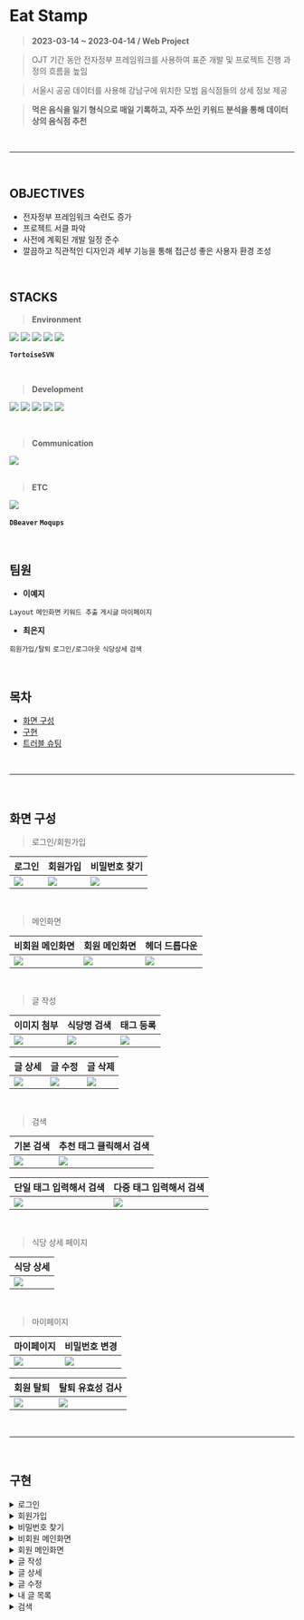 # Eat Stamp
> **2023-03-14 ~ 2023-04-14	/ Web Project**


> OJT 기간 동안 전자정부 프레임워크를 사용하여 표준 개발 및 프로젝트 진행 과정의 흐름을 높임


> 서울시 공공 데이터를 사용해 강남구에 위치한 모범 음식점들의 상세 정보 제공


> **먹은 음식을 일기 형식으로 매일 기록하고, 자주 쓰인 키워드 분석을 통해 데이터상의 음식점 추천**

<br/>

- - -

<br/>

## OBJECTIVES

- 전자정부 프레임워크 숙련도 증가
- 프로젝트 서클 파악
- 사전에 계획된 개발 일정 준수
- 깔끔하고 직관적인 디자인과 세부 기능을 통해 접근성 좋은 사용자 환경 조성

<br/>

## STACKS
>**Environment**


<img src="https://img.shields.io/badge/Eclipse-FE7A16.svg?style=for-the-badge&logo=Eclipse&logoColor=white"> <img src="https://img.shields.io/badge/egovFramework-6DB33F?style=for-the-badge&logo=spring&logoColor=white">  <img src="https://img.shields.io/badge/spring-6DB33F?style=for-the-badge&logo=spring&logoColor=white"> <img src="https://img.shields.io/badge/mysql-4479A1?style=for-the-badge&logo=mysql&logoColor=white">  <img src="https://img.shields.io/badge/apache tomcat-F8DC75?style=for-the-badge&logo=apachetomcat&logoColor=white">


**`TortoiseSVN`** 

<br/>

>**Development**


<img src="https://img.shields.io/badge/java-007396?style=for-the-badge&logo=java&logoColor=white">  <img src="https://img.shields.io/badge/javascript-F7DF1E?style=for-the-badge&logo=javascript&logoColor=black">  <img src="https://img.shields.io/badge/jquery-0769AD?style=for-the-badge&logo=jquery&logoColor=white"> <img src="https://img.shields.io/badge/html5-E34F26?style=for-the-badge&logo=html5&logoColor=white"> <img src="https://img.shields.io/badge/css-1572B6?style=for-the-badge&logo=css3&logoColor=white"> 


<br/>


>**Communication**


 <img src="https://img.shields.io/badge/Notion-%23000000.svg?style=for-the-badge&logo=notion&logoColor=white">
 
<br/>
<br/>


>**ETC**


<img src="https://img.shields.io/badge/fontawesome-339AF0?style=for-the-badge&logo=fontawesome&logoColor=white"> 


**`DBeaver` `Moqups`**

<br/>

## 팀원

- **이예지** 


`Layout` `메인화면` `키워드 추출` `게시글` `마이페이지`

- **최은지** 


`회원가입/탈퇴` `로그인/로그아웃` `식당상세` `검색`

<br/>

## 목차
- [화면 구성](#화면-구성)
- [구현](#구현)
- [트러블 슈팅](#트러블-슈팅)

<br/>

- - -

<br/>

## 화면 구성

> 로그인/회원가입

| 로그인 | 회원가입 | 비밀번호 찾기 |
| --- | --- | --- |
| ![](./docs/로그인.png)  | ![](./docs/회원가입.png)  | ![](./docs/pw찾기.png)  |

<br/>

> 메인화면

| 비회원 메인화면 | 회원 메인화면 | 헤더 드롭다운 |
| --- | --- | --- |
| ![](./docs/메인비회원.gif)  | ![](./docs/메인회원.gif)  | ![](./docs/헤더드롭다운.gif)  |

<br/>

> 글 작성

| 이미지 첨부 | 식당명 검색 | 태그 등록 |
| --- | --- | --- |
| ![](./docs/글쓰기1.gif)  | ![](./docs/글쓰기2.gif)  | ![](./docs/글쓰기3.gif)  |

| 글 상세 | 글 수정 | 글 삭제 |
| --- | --- | --- |
| ![](./docs/글상세.gif)  | ![](./docs/글수정.gif)  | ![](./docs/글삭제.gif)  |

<br/>

> 검색

| 기본 검색 | 추천 태그 클릭해서 검색 |
| --- | --- | 
| ![](./docs/검색기본.gif) | ![](./docs/검색태그클릭.gif) |

| 단일 태그 입력해서 검색 | 다중 태그 입력해서 검색 |
| --- | --- | 
| ![](./docs/검색태그입력.gif) | ![](./docs/검색다중태그입력.gif) |

<br/>

> 식당 상세 페이지

| 식당 상세 |
| --- |
| ![](./docs/식당찜하기.gif) |

<br/>

> 마이페이지

| 마이페이지 | 비밀번호 변경 |
| --- | --- | 
| ![](./docs/마이페이지.gif) | ![](./docs/마이페이지pw.gif) |

| 회원 탈퇴 | 탈퇴 유효성 검사 |
| --- | --- | 
| ![](./docs/탈퇴.gif) | ![](./docs/탈퇴유효성.gif) |


<br/>

- - -

<br/>

## 구현


<details><summary> 로그인 </summary>

<br/>

- 일반 로그인 및 카카오 API를 이용한 로그인 가능


-  카카오 아이콘 클릭 시 회원가입이 되어 있지 않으면 회원가입, 되어 있으면 카카오 로그인으로 이동
-  ‘로그인’ 버튼 클릭 시 유효성 검사 수행
   
   ``` 
   - 이메일/비밀번호 미입력 또는 불일치 시 ‘아이디, 비밀번호를 확인하세요.’ alert 출력
   - 일치 시 로그인 후 회원 메인화면으로 이동
   ```
- ‘회원가입’ 버튼 클릭 시 회원가입 페이지로 이동
- ‘비밀번호를 잊으셨나요?’ 텍스트 클릭 시 비밀번호 찾기 페이지로 이동
</details>


<details><summary> 회원가입 </summary>

<br/>

- 중복 확인 버튼 클릭 시 입력한 이메일의 중복 여부 확인

 
   ```
   중복 이메일로 회원가입 진행 시 FAIL
   ```

- 비밀번호 제약 조건: 8 자 이상, 숫자/대소문자/특수문자 포함

- 감긴 눈 아이콘 클릭 시 입력한 비밀번호 숨기기 해제
- 성별/프로필 아이콘 라디오 버튼 형식으로 선택
- ‘회원가입’ 버튼 클릭 시 빈 정보 유무에 따라
   ```
   - SUCCESS: ‘회원가입 완료’ alert 출력 후 비회원 메인화면으로 이동
   - FAIL: 경고 alert 출력
   ```
</details>


<details><summary> 비밀번호 찾기 </summary>

<br/>

- 이메일을 입력하고 ‘인증번호 전송’ 버튼 클릭 시 입력한 이메일의 존재 여부 확인 후

 
   ```
   - 존재하지 않는 이메일일 경우 ‘존재하지 않는 이메일입니다.’ 메시지 출력
   - 존재하는 이메일일 경우 인증번호 메일 전송
   ```

- 발송된 인증번호 입력 후 ‘다음’ 버튼 클릭 시 일치 여부 유효성 검사
   ```
   - SUCCESS: 비밀번호 재설정 화면으로 이동
   - FAIL: ‘인증번호가 일치하지 않습니다.’ 메시지 출력
   ```

- 새로운 비밀번호 설정
   ```
   - 제약조건: 8 자 이상, 숫자/대소문자/특수문자 포함
   - 제약조건에 맞지 않는 상태로 변경 시 ‘비밀번호를 다시 확인해 주세요.’ 메시지 출력
   ```

- 새로운 비밀번호 확인
   ```
   - 불일치 상태로 변경 시 ‘비밀번호가 일치하지 않습니다.’ 메시지 출력
   ```

- 감긴 눈 아이콘 클릭 시 입력한 비밀번호 숨기기 해제

- 비밀번호 변경 성공 시 로그인 페이지로 이동
</details>

<details><summary> 비회원 메인화면 </summary>

<br/>

- 비회원과 회원 메인 화면의 헤더 아이콘 상이

 
   ```
   - 비회원: 로그인, 회원가입으로 이동하는 아이콘
   ```

- 랜덤 추천 식당을 2 개 출력 (새로고침 시마다 변경)
   ```java
   Random random = new Random();
  int randomNumber = random.nextInt(340) + 1; // 1~341 범위의 랜덤 숫자 생성
  
  Map<String, Object> restMap = new HashMap<String, Object>();
  restMap.put("start", randomNumber);
  restMap.put("end", randomNumber+1);
  
  List<RestVO> rest1 = null;
  rest1 = restService.selectRestList(restMap);
   ```
</details>

<details><summary> 회원 메인화면 </summary>

<br/>

- 비회원과 회원 메인 화면의 헤더 아이콘 상이

 
   ```
   - 검색 페이지로 이동하는 아이콘
   - 마이페이지 및 로그아웃 페이지로 이동하는 아이콘 (Mouseover > Mini menu bar Dropdown)
   ```

- 헤더 드롭다운

   ```html
    <!--jsp/egovframework/common/header.jsp-->

    <div class="dropdown">
	   <i class="fa-regular fa-user header_user"></i>
	   <div class="dropdown-content">
			   <a href="${pageContext.request.contextPath}/mypage.do">마이페이지</a>
			   <a href="${pageContext.request.contextPath}/logout.do">로그아웃</a>
	   </div>
   </div>

   <style>
	/* 드롭다운 */
	.dropdown {
		positive: relative;
		display: inline-block;
	}
	
	.dropbtn {
		cursor: pointer;
	}
	
	.dropdown-content {
		font-family: 'Noto Sans KR', sans-serif;
		display: none;
		position: absolute;
		z-index: 1; /*다른 요소들보다 앞에 배치*/
		font-weight: 400;
		background-color: #f9f9f9;
		min-width: 100px;
	}
	
	.dropdown-content a {
		font-family: 'Noto Sans KR', sans-serif;
		display: block;
		text-decoration: none;
		color: rgb(37, 37, 37);
		font-size: 12px;
		padding: 12px 20px;
	}
	
	.dropdown-content a:hover {
		background-color: #ececec
	}
	
	.dropdown:hover .dropdown-content {
		display: block;
	}
	</style>
   ```

- 내가 쓴 글에서 형태소 분석(komoran library)을 통해 키워드 추출
   - 사용한 빈도수가 높은 순으로 8 개 출력
   ```java
    // com.EatStamp.service.impl.WordAnalysisServiceImpl

	@Override
	public Map<String, Integer> selectText(Map<String, Object> map) throws Exception {
		
		List<StampVO> stampList = keywordMapper.selectText(map); //내가 쓴 글의 content만 추출해서 분석할 문장에 삽입
		Map<String, Integer> rMap = new HashMap<String, Integer>()	; //분석된 결과
		List<Map<String, Integer>> rList = new ArrayList<Map<String, Integer>>(); //분석된 결과값 여러 개를 List로 통합
		
		if(stampList.size() > 0) { //분석할 문장이 있으면
			for(StampVO vo : stampList) {
				String content = vo.getS_content();
				rMap = doWordAnalysis(content); //분석 실행
				if (rMap.size()>0) { //분석할 문장에 명사가 있으면 (= 분석할 문장 사이즈가 0보다 크면) rList에 추가
					rList.add(rMap);
				}
				//System.out.println("rMap1: " + rMap);
			}

	        for (Map<String, Integer> map2 : rList) {
	            for (Map.Entry<String, Integer> entry : map2.entrySet()) {
	                String key = entry.getKey();
	                Integer value = entry.getValue();

	                //rMap에 Key가 이미 존재한다면 (map.containKey() 메소드 = 특정 key가 Map에 존재하는지 체크)
	                if (rMap.containsKey(key)) { 
	                    rMap.put(key, rMap.get(key) + value); //key에 value값 추가?
	                } else { //rMap에 존재하지 않는 key라면
	                    rMap.put(key, value); //key와 value값 같이 추가
	                }
	            }
	        }
	        System.out.println("키워드=빈도: " + rMap);
	        
	        // 내림차순 정렬
	        List<Map.Entry<String, Integer>> sortedList = new ArrayList<>(rMap.entrySet());
	        sortedList.sort(Map.Entry.<String, Integer>comparingByValue().reversed());

	        // 상위 8개 출력
	        int count = 0;
	        Map<String, Integer> result = new LinkedHashMap<>();
	        for (Map.Entry<String, Integer> entry : sortedList) {
	            result.put(entry.getKey(), entry.getValue());
	            count++;
	            if (count == 8) {
	                break;
	            }
	        }
	        System.out.println("빈도 높은 순으로 8 개 추출: " + result);
	        return result;
			}
		  return rMap;
	}

    // com.EatStamp.web.MemberController

	//================키워드 가져오기==============//
	HashMap<String, Object> paramMap = new HashMap<String, Object>();
	paramMap.put("mem_num", member.getMem_num());
	
	Map<String, Integer> rMap = (Map<String, Integer>) wordAnalysisService.selectText(paramMap);

	
	if(rMap == null) {
		rMap = new HashMap<String, Integer>();
	}
	
	List<Map.Entry<String, Integer>> list = rMap.entrySet()
			.stream()
			.collect(Collectors.toList());
	
	model.addAttribute("rMap", rMap);
   ```
   - 색상은 랜덤 색상 추출 방식으로 출력
   ```html
    <!--jsp/main.jsp-->

	<span class="main-title">가장 많이 등록된 키워드</span>
		<table>
			<tr>
		        <c:choose>
		            <c:when test="${!empty rMap}">
		                <c:forEach var="rMap" items="${rMap}">
		                    <td>${rMap.key}</td>
		                </c:forEach>
		            </c:when>
		            <c:otherwise>
		            	<div class="no-list">
		            		<span class="no-list">더 많은 기록을 남겨 보세요!</span>
		            	</div>
		            </c:otherwise>
		        </c:choose>
			</tr>
		</table>

		<script type="text/javascript">
		function randomDullColor() {
			  const colors = [
			    "#BFC8D7","#E2D2D2","#A2B59F","#D2D5B8","#BDC2BB",
			    "#C9BA9B","#D18063","#C9CBE0","#909FA6","#D5CB8E",
			    "#ECD4D4","#CCDBE2","#DEB3CF","#EECFBB","#F6B99D",
			    "#D5E1DF","#EACACB","#E2B3A3","#A3B6C5","#B1D3C5",
			    "#CFDD8E","#E4BEB3","#F5DDAD","#F1BCAE","#C9DECF",
			  ];
			  const randomIndex = Math.floor(Math.random() * colors.length);
			  const mixColor = colors[randomIndex];
			  
			  // 선택된 색상을 배열에서 제거 (색상이 중복되지 않도록)
			  colors.splice(randomIndex, 1);
			  
			  console.log(mixColor);
			  return mixColor;
			}
		
		for(td of document.getElementsByTagName('td')){
			  td.style.backgroundColor = randomDullColor();
			}
		</script>
   ```

- 추출한 키워드에 적합한 추천 식당 데이터를 2 개 출력
   ```java
    // com.EatStamp.web.MemberController

	//================키워드 기반 추천 식당 가져오기==============//
	Map<String, Object> comMap = new HashMap<String, Object>();
	Object[] keyArray = rMap.keySet().toArray();
	
	for (int i = 0; i < 8; i++) {
		if(i < keyArray.length) {
			comMap.put("k" + (i + 1), keyArray[i]);
		}else {
			comMap.put("k" + (i + 1), "null"); 
			//분석할 text가 없어서 rMap에 key가 안 들어가 있을 때 default value 넣어 줌
		}
	}
	
	comMap.put("start", 1);
	comMap.put("end", 2);
	
	int recCount = restService.selectRecRowCount(comMap);
	
	List<RestVO> recRest = null;
	recRest = restService.selectRecList(comMap);
	
	model.addAttribute("recRest", recRest);
	model.addAttribute("recCount", recCount);
   ```

- 내 기록/찜한 식당을 2 개 출력
   ```
   더보기 클릭 시 마이페이지 내의 내 기록/찜한 식당 목록 화면으로 이동
   ```

</details>

<details><summary> 글 작성 </summary>

<br/>

- 이미지 첨부
   ```
   - 업로드 가능 확장자: png, jps, jpeg, bmp
   - 파일명을 랜덤 생성해서 저장 
   ```
   ```java
    // com.EatStamp.web.StampController

	//날짜별로 폴더를 생성해서 파일을 관리
	SimpleDateFormat sdf = new SimpleDateFormat("yyyyMMdd");
	Date date = new Date();
	String fileLoca = sdf.format(date);
	
	//저장할 폴더 경로
	String uploadPath = "D:/java/workspace/EatStamp3/src/main/webapp/images/imageUpload/upload" + fileLoca;
	
	File folder = new File(uploadPath);
	if(!folder.exists()) {
		folder.mkdir(); //폴더가 존재하지 않는다면 생성
	}
	
	String fileRealName = file.getOriginalFilename();
	
	//파일명을 고유한 랜덤 문자로 생성
	UUID uuid = UUID.randomUUID();
	String uuids = uuid.toString().replaceAll("-", "");
	
	//확장자 추출
	String fileExtension = fileRealName.substring(fileRealName.indexOf("."), fileRealName.length());
	
	System.out.println("저장할 폴더 경로: " + uploadPath);
	System.out.println("실제 파일명: " + fileRealName);
	System.out.println("폴더명: " + fileLoca);
	System.out.println("확장자: " + fileExtension);
	System.out.println("고유랜덤문자: " + uuids);
	
	String fileName = uuids + fileExtension;
	System.out.println("변경해서 저장할 파일명: " + fileName);
	
	//업로드한 파일을 서버의 지정한 경로 내에 실제로 저장
	File saveFile = new File(uploadPath + "\\" + fileName);
	file.transferTo(saveFile);
   ```

- 이미지 첨부 시 실시간 미리보기 출력
   ```java
    // com.EatStamp.web.StampController

	//게시글의 이미지 파일 전송 요청
	//ResponseEntity: 응답으로 변환될 정보를 모두 담은 요소들을 객체로 만들어서 반환해 줌
	@GetMapping("/display")
	public ResponseEntity<byte[]> getFile(String fileLoca, String fileName) throws IOException{
		
		File file = new File("/EatStamp3/src/main/webapp/images/imageUpload" + fileLoca + "\\" + fileName);
		System.out.println(file);
		
		ResponseEntity<byte[]> result = null;
		
		HttpHeaders headers = new HttpHeaders();
		
		//probeContentType: 파라미터로 전달받은 파일의 타입을 문자열로 변환해 주는 메서드
		//사용자에게 보여 주고자 하는 데이터가 어떤 파일인지를 검사해서 응답 상태 코드를 다르게 리턴할 수도 있음
		headers.add("Content-Type", Files.probeContentType(file.toPath()));
		
		result = new ResponseEntity<>(FileCopyUtils.copyToByteArray(file), headers, HttpStatus.OK);
		
		return result;
	}
   ```
   ```html
    <!--jsp/stamp/write.jsp-->

	<!-- 이미지 미리보기 -->
	<div class="fileDiv">
		<img class="fileImg" src="${pageContext.request.contextPath}/images/egovframework/common/no_image.png">
	</div>

   <script type="text/javascript">
	function readURL(input){
		if(input.files && input.files[0]){
			
			var reader = new FileReader(); //비동기 처리를 위한 파일을 읽는 자바스크립트 객체
			reader.readAsDataURL(input.files[0]); //readAsDataURL 메서드는 컨텐츠를 특정 Blob이나 File에서 읽어 오는 역할
			$(".fileDiv").css("display","block"); //파일업로드 시 화면에 숨겨져 있는 클래스 fileDiv를 보이게 한다
			
			reader.onload = function(event){ //읽기 동작이 성공적으로 완료되었을 때 실행되는 익명함수
				$('.fileImg').attr("src", event.target.result);
				console.log(event.target); //event.target은 이벤트로 선택된 요소를 의미
			}
		}
	}
	$("#file").change(function(){
		readURL(this); //this는 #file 자신 태그를 의미
	});
   </sctipt>
   ```
- 제목 및 내용 입력 시 (입력한 글자 수/제한 글자 수) 실시간 출력
   ```javascript
	//========글자수 카운트========//
	//제목 textarea에 내용 입력시 글자수 체크
	$(document).on('keyup','#s_title',function(){
		//입력한 글자수 구하기
		let inputLength = $(this).val().length;
		
		if(inputLength<=60){ //60자 이하인 경우
		    //남은 글자수 구하기
		    let remain = inputLength;
		    let text = remain + '/60';
		    //글자수 카운트 업데이트
		    $('#re_first .letter-count').text(text);
		  }else{ //60자를 넘어선 경우
		    $(this).val($(this).val().substring(0,60));
		  }
	});
	//내용 textarea에 내용 입력시 글자수 체크
	$(document).on('keyup','#s_content',function(){
		//입력한 글자수 구하기
		let inputLength = $(this).val().length;
		
		if(inputLength<=140){ //140자 이하인 경우
		    //남은 글자수 구하기
		    let remain = inputLength;
		    let text = remain + '/140';
		    //글자수 카운트 업데이트
		    $('#re_first .letter-count2').text(text);
		  }else{ //140자를 넘어선 경우
		    $(this).val($(this).val().substring(0,140));
		  }
	});
   ```
- ‘검색’ 버튼 클릭 시 자식창에서 검색 자동완성 기능으로 상호명 검색, 부모창으로 값 전송
   ```java
    // com.EatStamp.web.StampController

	//상호명 검색 폼
	@GetMapping("/stamp/rest.do")
	public String restForm() {
		return "stamp/rest";
	}
	
	//상호명 검색 폼에서 전송된 데이터 처리
	@PostMapping(value = "/stamp/rest_ok.do", produces = "text/plain; charset=UTF-8")
	@ResponseBody
	public String rest_ok(String r_name) {
		Map<String, Object> map = new HashMap<String, Object>();
		map.put("name", r_name);
		
		//int count = restService.selectR_nameRowCount(map);

		List<RestVO> list = restService.selectR_nameList(map);
		
		StringBuilder sb = new StringBuilder();
		if (list != null && list.size() > 0) {
			sb.append("<table>");
			sb.append("<tbody>");
			for (RestVO rest : list) {
				sb.append("<tr><td>")
				  .append("<a href=\"javascript:setParentText('").append(rest.getR_name()).append("');\">")
				  .append(rest.getR_name())
				  .append("</a></td></tr>")
				  .append("<tr><td>").append(rest.getR_add()).append("/ ").append(rest.getR_category()).append("</td></tr>");
			}
			sb.append("</tbody></table>");
		} else {
			sb.append("<p>검색 결과를 찾을 수 없습니다.</p>");
		}

		return sb.toString();
	}
   ```

   ```html
    <!--jsp/stamp/write.jsp-->

	<!-- 가게 검색 -->
	<div class="section2">
		<span class="rest-name">식당명</span>
		<textarea class="form-control" 
			rows="1" name="rest" id="pInput" placeholder="검색 버튼을 눌러 검색하세요" readonly></textarea>
		<label class="input-file-btn" for="searchBtn">검색</label>
		<input id="searchBtn" type="button" value="검색" onclick="rest();" style="display: none;"/>
	</div>
	
	
	<script>
		function rest(){
			url = "rest.do";
			window.open(url,"rest",'width=500,height=400, scrollbars=no, resizable=no');
		}
	</script>
   ```

   ```html
    <!--jsp/stamp/rest.jsp-->

   <script type="text/javascript">
	$(document).ready(function() {
		$("#search-form").submit(function(event) {
			event.preventDefault();
			$.ajax({
				type : "POST",
				url : "rest_ok.do",
				data : $("#search-form").serialize(),
				success : function(result) {
					$("#result-container").html(result);
				}
			});
		});
	});
	
	function setParentText(r_name) {
		  opener.document.getElementById("pInput").value = r_name;
		  window.close();
		}
   </script>
   ```

- 식당 검색이 완료되면 평가를 단일 선택 체크박스로 선택
   ```html

	<!-- 체크박스 -->
	<div class="section3-1">				
		<input type="checkbox" name="s_rate" id="s_rate2" value=2 onclick='checkOnlyOne(this)' style="display: none;"/>
		<label for="s_rate2" class="check-text"><i class="fa-solid fa-check"></i>  좋아요!</label>				
	</div>
	<div class="section3-2">
		<input type="checkbox" name="s_rate" id="s_rate1" value=1 onclick='checkOnlyOne(this)' style="display: none;"/>
		<label for="s_rate1" class="check-text"><i class="fa-solid fa-check"></i>  보통이에요</label>
	</div>
	<div class="section3-3">
		<input type="checkbox" name="s_rate" id="s_rate0" value=0 onclick='checkOnlyOne(this)' style="display: none;"/>
		<label for="s_rate0" class="check-text"><i class="fa-solid fa-check"></i>  별로였어요</label>
	</div>

   <script type="text/javascript">
	//========체크박스========//
	//중복 체크 불가능
	function checkOnlyOne(element) {
	  
	  const checkboxes 
	      = document.getElementsByName("s_rate");
	  
	  checkboxes.forEach((cb) => {
	    cb.checked = false;
	  })
	  
	  element.checked = true;
	}
   </script>
   ```

- #으로 구분되는 태그 등록 가능
   ```java
    // com.EatStamp.service.impl.TagServiceImpl

	@Override
	public void createTagList(StampVO stampVO) {
		Pattern MY_PATTERN = Pattern.compile("#(\\S+)");
		Matcher mat = MY_PATTERN.matcher(stampVO.getS_tag());
		List<String> tagList = new ArrayList<>();
		
		while(mat.find()) {
			tagList.add((mat.group(1)));
		}
		
		System.out.println("Create HashTags Success! -----> " + tagList);
		saveTag(tagList, stampVO.getS_num(), stampVO.getMem_num());
	}

	@Override
	public Boolean saveTag(List<String> tagList, Integer s_num, Integer mem_num) {
		Integer result = 1;
		
		for (String tag : tagList) {
			TagVO findResult = tagMapper.findTagByContent(tag);
			
			//등록된 태그가 아니라면 태그부터 추가
			if(findResult == null) {
				tagMapper.saveTag(tag);
			}
			
			//태그-포스트 매핑 테이블에 데이터 추가
			TagVO findTag = tagMapper.findTagByContent(tag);
			result = tagPostMapper.saveTagPost(findTag.getTag_num(), s_num, mem_num);
		}
		
		return result == 1;
	}
   ```
   ```javascript
   //jsp/write.jsp

	//========태그에 #으로 시작하지 않는 문자열 입력 시 삭제========//
	let tagInput = document.getElementById("s_tag");

	tagInput.addEventListener("input", function() {
	  if (!tagInput.value.startsWith("#")) {
	    tagInput.value = "";
	  }
	});
   ```

- ‘등록’ 버튼 클릭 후 SUCCESS 시 작성글 상세페이지로 이동
- ‘취소’ 버튼 클릭 시 ‘기록을 취소하시겠습니까?’ alert 출력 후 이전 페이지로 복귀
</details>

<details><summary> 글 상세 </summary>

<br/>

- 사용자의 프로필, 글 제목, 작성일시, 이미지, 내용 출력

- 글 작성에서 검색한 장소와 평가 표시
- 입력한 태그 출력
```
- ‘수정’ 버튼 클릭 시 글 수정 페이지로 이동
- ‘삭제’ 버튼 클릭 시 ‘삭제하시겠습니까?’ alert 출력 후 ‘예’를 선택하면 게시글 삭제 및 목록 페이지로 이동
- ‘목록’ 버튼 클릭 시 마이페이지 내 글 목록 페이지로 이동
```
</details>

<details><summary> 글 수정 </summary>

<br/>

- 이미 등록된 이미지가 있다면 초기 미리보기 이미지 세팅
   ```html
   <!--jsp/stamp/update.jsp-->
   <!-- 이미지 미리보기 -->
     <div class="fileDiv">
         <c:if test="${stamp.s_fileName == null}">				
		       <img class="fileImg" src="${pageContext.request.contextPath}/images/egovframework/common/no_image.png">
				</c:if>
				<c:if test="${stamp.s_fileName != null}">
					<img class="fileImg" src="${pageContext.request.contextPath}
						/images/imageUpload/upload${stamp.s_fileLoca}/${stamp.s_fileName}">
				</c:if>
     </div>
   ```

- 이미지 파일 변경 시 이미 등록된 이미지 삭제 후 재등록
   ```java
    // com.EatStamp.web.StampController

    // 기존 파일 정보 가져오기
    String oldUploadPath = stamp.getS_uploadPath();
    String oldFileLoca = stamp.getS_fileLoca();
    String oldFileName = stamp.getS_fileName();

    if (file != null && !file.isEmpty()) {
        // 기존 파일 삭제
        if (oldFileName != null && !oldFileName.isEmpty()) {
            File oldFile = new File(oldUploadPath + "\\" + oldFileName);
            if (oldFile.exists()) {
                oldFile.delete();
            }
        }

        SimpleDateFormat sdf = new SimpleDateFormat("yyyyMMdd");
        Date date = new Date();
        String fileLoca = sdf.format(date);

        String uploadPath = "D:/java/workspace/EatStamp3/src/main/webapp/images/imageUpload/upload" + fileLoca;

        File folder = new File(uploadPath);
        if (!folder.exists()) {
            folder.mkdir();
        }

        String fileRealName = file.getOriginalFilename();

        UUID uuid = UUID.randomUUID();
        String uuids = uuid.toString().replaceAll("-", "");

        String fileExtension = fileRealName.substring(fileRealName.indexOf("."), fileRealName.length());

        String fileName = uuids + fileExtension;

        File saveFile = new File(uploadPath + "\\" + fileName);
        file.transferTo(saveFile);

        stamp.setS_uploadPath(uploadPath);
        stamp.setS_fileLoca(fileLoca);
        stamp.setS_fileName(fileName);
        stamp.setS_fileRealName(fileRealName);
    }
   ```

   ```javascript
   //jsp/stamp/update.jsp

    const formData = new FormData();
    const data = $('#file');
    
    if ($('#file').val()) {
        let file = $('#file').val();
        console.log('mem_num: ', member);
        console.log('file: ', file);
        
        formData.append('file', data[0].files[0]);

        file = file.slice(file.indexOf('.') + 1).toLowerCase();
        console.log('확장자: ', file);
        if (file !== 'jpg' && file !== 'png' && file !== 'jpeg' && file !== 'bmp') {
            alert('이미지 파일(jpg, png, jpeg, bmp)만 등록이 가능합니다.');
            $('#file').val('');
            return;
        } else if (member === '') {
            alert('로그인이 필요한 서비스입니다.');
            return;
        }
    }
   ```

- ‘수정’ 버튼 클릭 후 SUCCESS 시 작성 내용 수정, 해당 게시글 상세 페이지로 이동
- ‘취소’ 버튼 클릭 시 ‘취소하시겠습니까?’ alert 출력 후 ‘예’를 선택하면 게시글 상세 페이지로 이동
</details>

<details><summary> 내 글 목록 </summary>

<br/>

- ‘+’ 아이콘 클릭 시 글 작성 페이지로 이동

- 사용자가 작성한 글을 한 페이지에 5 개씩 목록으로 출력

- 작성글이 6 개 이상일 경우 PagingUtil을 이용해 페이지 목록 표시 및 이동
   ```xml
    <!--StampMapper.xml-->
    <!--Oracle rnum을 MySQL rnum으로 변환-->

	<!-- 글목록 -->
	<select id="selectList" parameterType="map" resultType="stampVO">
		SELECT 
			s_num, 
			s_title, 
			s_content, 
			s_uploadPath,
			s_fileLoca, 
			s_fileName, 
			s_fileRealName, 
			s_rate, 
			reg_date, 
			r_name, 
			mem_num
		FROM(
			SELECT
				@rownum:=@rownum+1 AS rn,
				s_num,
				s_title,
				s_content,
				s_uploadPath,
				s_fileLoca, 
				s_fileName, 
				s_fileRealName, 
				s_rate,
				reg_date,
				r_name,
				mem_num
			FROM eatstamp.stamp, (SELECT @rownum:=0) TMP
			WHERE mem_num = #{mem_num}
			ORDER BY s_num DESC
			) t1
		WHERE rn BETWEEN #{start} and #{end}
		
	</select>
   ```
</details>

<details><summary> 검색 </summary>

<br/>

- 검색 전 초기 세팅
   ```
   - 검색창과 로그인한 사용자가 작성한 적 있는 추천 해시태그 목록, 토글 버튼만 출력
   - 토글 버튼 클릭 시 전체 식당 목록과 내가 쓴 글 목록 출력
   ```

- 추천 해시태그 목록 클릭 시 해당 해시태그가 존재하는 게시글 검색 및 출력

- 일반 검색 시 해당 키워드가 존재하는 게시글 및 식당 정보 출력 (토글 버튼으로 게시글/식당 정보 이동)
- ‘#’ 붙여서 검색 시 해당 해시태그가 존재하는 게시글만 검색 및 출력
   ```
   - 단일 태그 검색 및 다중 태그 검색 가능
   - 다중 태그 검색(해시태그를 두 개 이상 검색) 시 검색한 해시태그가 존재하는 게시글 모두 출력
   ```
- 검색 결과가 6 건 이상이면 PagingUtil을 이용해 페이지 목록 표시 및 이동
</details>

